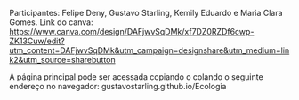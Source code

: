 Participantes: Felipe Deny, Gustavo Starling, Kemily Eduardo e Maria Clara Gomes. 
Link do canva: https://www.canva.com/design/DAFjwvSqDMk/xf7DZ0RZDf6cwp-ZK13Cuw/edit?utm_content=DAFjwvSqDMk&utm_campaign=designshare&utm_medium=link2&utm_source=sharebutton

A página principal pode ser acessada copiando o colando o seguinte endereço no navegador: gustavostarling.github.io/Ecologia
